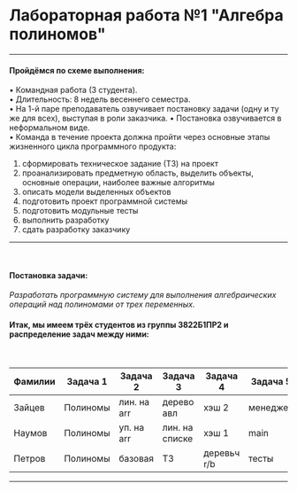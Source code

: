 # Лабораторная работа №1 "Алгебра полиномов"

<hr>

#### Пройдёмся по схеме выполнения: 
 •	Командная работа (3 студента).\
 •	Длительность: 8 недель весеннего семестра.\
 •	На 1-й паре преподаватель озвучивает постановку задачи (одну и ту же для всех), выступая в роли заказчика.
 •	Постановка озвучивается в неформальном виде.\
 •	Команда в течение проекта должна пройти через основные этапы жизненного цикла программного продукта: 
 1.	сформировать техническое задание (ТЗ) на проект
 2.	проанализировать предметную область, выделить объекты, основные операции, наиболее важные алгоритмы 
 3.	описать модели выделенных объектов 
 4.	подготовить проект программной системы 
 5.	подготовить модульные тесты 
 6.	выполнить разработку 
 7.	сдать разработку заказчику

<hr>

<br>

#### Постановка задачи:
*Разработать программную систему для выполнения алгебраических операций над полиномами от трех переменных.*



#### Итак, мы имеем трёх студентов из группы 3822Б1ПР2 и распределение задач между ними:
<br>

| Фамилии  | Задача 1 | Задача 2    | Задача 3       | Задача 4    | Задача 5 |
|----------|----------|-------------|----------------|-------------|----------|
| Зайцев   | Полиномы |	лин. на arr | дерево авл     | хэш 2       | менеджер |
| Наумов   | Полиномы |	уп. на arr	|лин. на списке  |хэш 1	       | main     |
| Петров	 | Полиномы |	базовая	    | ТЗ             | деревьч r/b | тесты    |

<hr>
